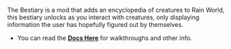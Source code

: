 The Bestiary is a mod that adds an encyclopedia of creatures to Rain World, this bestiary unlocks as you interact with creatures, only displaying information the user has hopefully figured out by themselves.

- You can read the  [__Docs Here__](https://oxyaine.github.io/RainWorldBestiary) for walkthroughs and other info.